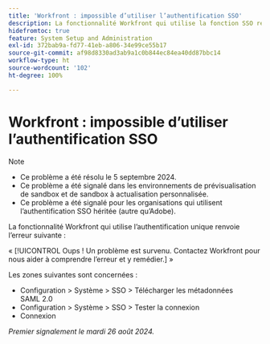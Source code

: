 ```yaml
---
title: 'Workfront : impossible d’utiliser l’authentification SSO'
description: La fonctionnalité Workfront qui utilise la fonction SSO renvoie une erreur Oups.
hidefromtoc: true
feature: System Setup and Administration
exl-id: 372bab9a-fd77-41eb-a806-34e99ce55b17
source-git-commit: af98d8330ad3ab9a1c0b844ec84ea40dd87bbc14
workflow-type: ht
source-wordcount: '102'
ht-degree: 100%

---
```


# Workfront : impossible d’utiliser l’authentification SSO

>[!NOTE]
>
>* Ce problème a été résolu le 5 septembre 2024.
>* Ce problème a été signalé dans les environnements de prévisualisation de sandbox et de sandbox à actualisation personnalisée.
>* Ce problème a été signalé pour les organisations qui utilisent l’authentification SSO héritée (autre qu’Adobe).

La fonctionnalité Workfront qui utilise l’authentification unique renvoie l’erreur suivante :

« [!UICONTROL Oups ! Un problème est survenu. Contactez Workfront pour nous aider à comprendre l’erreur et y remédier.] »

Les zones suivantes sont concernées :

* Configuration > Système > SSO > Télécharger les métadonnées SAML 2.0
* Configuration > Système > SSO > Tester la connexion
* Connexion

_Premier signalement le mardi 26 août 2024._
